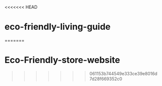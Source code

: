 <<<<<<< HEAD
# eco-friendly-living-guide
=======
# Eco-Friendly-store-website
>>>>>>> 061153b744549e333ce39e8016d7d28f669352c0
